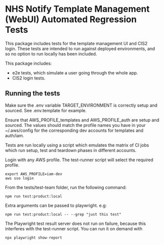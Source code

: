 # NHS Notify Template Management (WebUI) Automated Regression Tests

This package includes tests for the template management UI and CIS2 login.
These tests are intended to run against deployed environments, and so no option to run locally has been included.

This package includes:

- e2e tests, which simulate a user going through the whole app.
- CIS2 login tests.

## Running the tests

Make sure the .env variable TARGET_ENVIRONMENT is correctly setup and sourced.  See .env.template for example.

Ensure that AWS_PROFILE_templates and AWS_PROFILE_auth are setup and sourced. The values should match the profile
names you have in your ~/.aws/config for the corresponding dev accounts for templates and auth/iam.

Tests are run locally using a script which emulates the matrix of CI jobs which run setup, test and teardown phases
in different accounts.

Login with any AWS profile. The test-runner script will select the required profile.

```shell
export AWS_PROFILE=iam-dev
aws sso login
```

From the tests/test-team folder, run the following command:

```shell
npm run test:product:local
```

Extra arguments can be passed to playwright. e.g:

```shell
npm run test:product:local -- --grep "just this test"
```

The Playwright test result server does not run on failure, because this interferes with the test-runner script.
You can run it on demand with

```shell
npx playwright show-report
```
